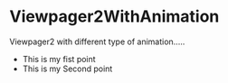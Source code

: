 # Viewpager2WithAnimation
Viewpager2 with different type of animation.....

* This is my fist point
* This is my Second point